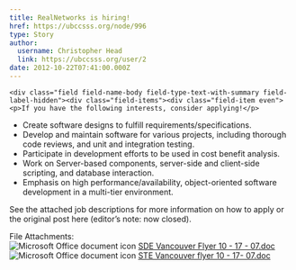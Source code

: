 ```yaml
---
title: RealNetworks is hiring! 
href: https://ubccsss.org/node/996
type: Story
author:
  username: Christopher Head
  link: https://ubccsss.org/user/2
date: 2012-10-22T07:41:00.000Z
---
```



    <div class="field field-name-body field-type-text-with-summary field-label-hidden"><div class="field-items"><div class="field-item even"><p>If you have the following interests, consider applying!</p>
<ul>
<li>Create software designs to fulfill requirements/specifications.
</li><li>Develop and maintain software for various projects, including thorough code reviews, and unit and integration testing.
</li><li>Participate in development efforts to be used in cost benefit analysis.
</li><li>Work on Server-based components, server-side and client-side scripting, and database interaction.
</li><li>Emphasis on high performance/availability, object-oriented software development in a multi-tier environment.
</li></ul>
<p>See the attached job descriptions for more information on how to apply or the original post here (editor&#x2019;s note: now closed).</p>
</div></div></div><div class="field field-name-field-file-attachments field-type-file field-label-above"><div class="field-label">File Attachments:&#xA0;</div><div class="field-items"><div class="field-item even"><span class="file"><img class="file-icon" alt="Microsoft Office document icon" title="application/msword" src="/modules/file/icons/x-office-document.png"> <a href="https://ubccsss.org/files/SDE%20Vancouver%20Flyer%2010%20-%2017%20-%2007.doc" type="application/msword; length=41984">SDE Vancouver Flyer 10 - 17 - 07.doc</a></span></div><div class="field-item odd"><span class="file"><img class="file-icon" alt="Microsoft Office document icon" title="application/msword" src="/modules/file/icons/x-office-document.png"> <a href="https://ubccsss.org/files/STE%20Vancouver%20flyer%2010%20-%2017-%2007.doc" type="application/msword; length=36352">STE Vancouver flyer 10 - 17- 07.doc</a></span></div></div></div>    <footer>
          </footer>
    